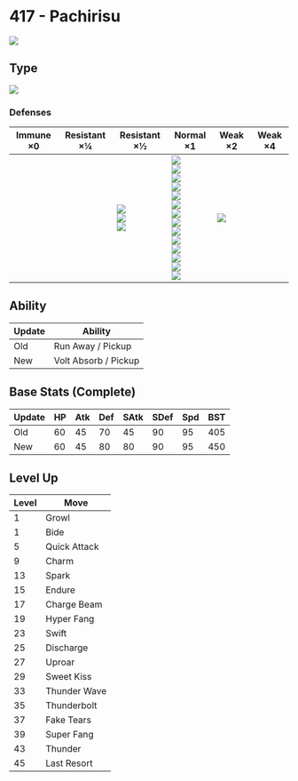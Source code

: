 # 417 - Pachirisu
![][417]

## Type

![][electric]

### Defenses

Immune ×0 | Resistant ×¼ | Resistant ×½                                   | Normal ×1                                                                                                                                                                                             | Weak ×2         | Weak ×4
---       | ---          | ---                                            | ---                                                                                                                                                                                                   | ---             | ---
&nbsp;    | &nbsp;       | ![][flying]<br>![][steel]<br>![][electric]<br> | ![][normal]<br>![][fighting]<br>![][poison]<br>![][rock]<br>![][bug]<br>![][ghost]<br>![][fire]<br>![][water]<br>![][grass]<br>![][psychic]<br>![][ice]<br>![][dragon]<br>![][dark]<br>![][fairy]<br> | ![][ground]<br> | &nbsp;

## Ability

Update | Ability
---    | ---
Old    | Run Away / Pickup
New    | Volt Absorb / Pickup

## Base Stats (Complete)

Update | HP  | Atk | Def | SAtk | SDef | Spd | BST
---    | --- | --- | --- | ---  | ---  | --- | ---
Old    | 60  | 45  | 70  | 45   | 90   | 95  | 405
New    | 60  | 45  | 80  | 80   | 90   | 95  | 450

## Level Up

Level | Move
---   | ---
1     | Growl
1     | Bide
5     | Quick Attack
9     | Charm
13    | Spark
15    | Endure
17    | Charge Beam
19    | Hyper Fang
23    | Swift
25    | Discharge
27    | Uproar
29    | Sweet Kiss
33    | Thunder Wave
35    | Thunderbolt
37    | Fake Tears
39    | Super Fang
43    | Thunder
45    | Last Resort

[417]: ../img/pokemon/417.png
[normal]: ../img/types/normal.png
[fire]: ../img/types/fire.png
[fighting]: ../img/types/fighting.png
[water]: ../img/types/water.png
[flying]: ../img/types/flying.png
[grass]: ../img/types/grass.png
[poison]: ../img/types/poison.png
[electric]: ../img/types/electric.png
[ground]: ../img/types/ground.png
[psychic]: ../img/types/psychic.png
[rock]: ../img/types/rock.png
[ice]: ../img/types/ice.png
[bug]: ../img/types/bug.png
[dragon]: ../img/types/dragon.png
[ghost]: ../img/types/ghost.png
[dark]: ../img/types/dark.png
[steel]: ../img/types/steel.png
[fairy]: ../img/types/fairy.png
